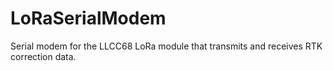 # LoRaSerialModem
Serial modem for the LLCC68 LoRa module that transmits and receives RTK correction data.
